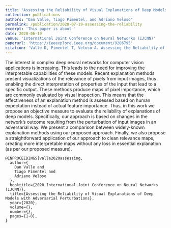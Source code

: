 ```yaml
---
title: "Assessing the Reliability of Visual Explanations of Deep Models with Adversarial Perturbations"
collection: publications
authors: "Dan Valle, Tiago Pimentel, and Adriano Veloso"
permalink: /publication/2020-07-19-assessing-the-reliability
excerpt: 'This paper is about '
date: 2020-06-19
venue: 'International Joint Conference on Neural Networks (IJCNN)'
paperurl: 'https://ieeexplore.ieee.org/document/9206795'
citation: 'Valle D, Pimentel T, Veloso A. Assessing the Reliability of Visual Explanations of Deep Models with Adversarial Perturbations. In: International Joint Conference on Neural Networks (IJCNN), 2020 Jul 19 (pp. 1-8). IEEE.'
---
```


The interest in complex deep neural networks for computer vision applications is increasing. This leads to the need for improving the interpretable capabilities of these models. Recent explanation methods present visualizations of the relevance of pixels from input images, thus enabling the direct interpretation of properties of the input that lead to a specific output. These methods produce maps of pixel importance, which are commonly evaluated by visual inspection. This means that the effectiveness of an explanation method is assessed based on human expectation instead of actual feature importance. Thus, in this work we propose an objective measure to evaluate the reliability of explanations of deep models. Specifically, our approach is based on changes in the network’s outcome resulting from the perturbation of input images in an adversarial way. We present a comparison between widely-known explanation methods using our proposed approach. Finally, we also propose a straightforward application of our approach to clean relevance maps, creating more interpretable maps without any loss in essential explanation (as per our proposed measure).

```
@INPROCEEDINGS{valle2020assessing,
  author={
    Dan Valle and
    Tiago Pimentel and
    Adriano Veloso
  },
  booktitle={2020 International Joint Conference on Neural Networks (IJCNN)},
  title={Assessing the Reliability of Visual Explanations of Deep Models with Adversarial Perturbations},
  year={2020},
  volume={},
  number={},
  pages={1-8},
}
```
